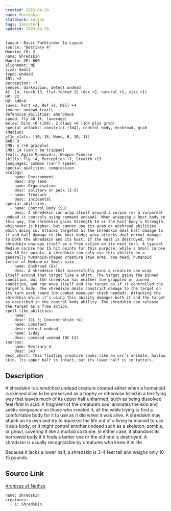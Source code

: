 ```yaml
---
created: 2023-04-28
name: Shredskin
statblock: inline
tags: [monster]
updated: 2023-04-28
---
```

```statblock
layout: Basic Pathfinder 1e Layout
source: "Bestiary 4"
Monster_CR: 2
name: Shredskin
Monster_XP: 600
alignment: NE
size: Small
type: undead
INI: +2
perception: +7
senses: darkvision, detect undead
AC: 14, touch 13, flat-footed 12 (dex +2, natural +1, size +1)
HP: 22
HD: 4d8+4
saves: Fort +2, Ref +3, Will +4
immune: undead traits
defensive_abilities: amorphous
speed: fly 40 ft. (average)
melee: bite +6 (1d4), 2 claws +6 (1d4 plus grab)
special_attacks: constrict (1d4), control body, enshroud, grab (Medium)
pf1e_stats: [10, 15, None, 6, 10, 13]
BAB: 3
CMB: 4 (+8 grapple)
CMD: 14 (can’t be tripped)
feats: Agile Maneuvers, Weapon Finesse
skills: Fly +4, Perception +7, Stealth +13
languages: Common (can’t speak)
special_qualities: compression
ecology:
  - name: Environment
    desc: any land
  - name: Organisation
    desc: solitary or pack (2-5)
  - name: Treasure
    desc: incidental
special_abilities:
  - name: Control Body (Su)
    desc: A shredskin can wrap itself around a corpse (or a corporeal undead it controls using command undead). When wrapping a host body in this way, the shredskin gains Strength 14 or the host body’s Strength, whichever is higher, but cannot use its grab or enshroud abilities which doing so. Attacks targeted at the shredskin deal half damage to it and half damage to the host body; area attacks deal normal damage to both the shredskin and its host. If the host is destroyed, the shredskin unwraps itself as a free action on its next turn. A typical Medium corpse has 15 hit points for this purpose, while a Small corpse has 10 hit points. A shredskin can only use this ability on a generally humanoid-shaped creature (two arms, one head, humanoid torso) of Medium or Small size.
  - name: Enshroud (Ex)
    desc: A shredskin that successfully pins a creature can wrap itself around that target like a shirt. The target gains the pinned condition, but the shredskin has neither the grappled or pinned condition, and can move itself and the target as if it controlled the target’s body. The shredskin deals constrict damage to the target on its turn each round (no combat maneuver check needed). Attacking the shredskin while it’s using this ability damages both it and the target as described in the control body ability. The shredskin can release the target as a free action.
spell-like_abilities:
  - name:
    desc: (CL 3; Concentration +4)
  - name: Constant
    desc: detect undead
  - name: 1/day
    desc: command undead (DC 13)
sources:
  - name: Bestiary 4
    desc: 243
desc_short: This floating creature looks like an orc’s animate, hollow skin. Its upper half is intact, but its lower half is in tatters.
```
## Description
A shredskin is a wretched undead creature created either when a humanoid is skinned alive to be preserved as a trophy or otherwise killed in a terrifying way that leaves much of its upper half unharmed, such as being dissolved feet-first in acid. A fragment of the creature’s soul animates the skin and seeks vengeance on those who created it, all the while trying to find a comfortable body for it to use as it did when it was alive. A shredskin may attack on its own and try to squeeze the life out of a living humanoid to use it as a body, or it might control another undead such as a skeleton, zombie, or ghoul, covering it like a morbid costume. In either case, it abandons its borrowed body if it finds a better one or the old one is destroyed. A shredskin is usually recognizable by creatures who knew it in life.

Because it lacks a lower half, a shredskin is 3-4 feet tall and weighs only 10-15 pounds.
## Source Link
[Archives of Nethys](https://aonprd.com/MonsterDisplay.aspx?ItemName=Shredskin)
```encounter-table
name: Shredskin
creatures:
  - 1: Shredskin
```
